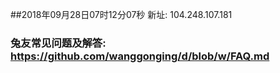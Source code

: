 ##2018年09月28日07时12分07秒 新址: 104.248.107.181
### 兔友常见问题及解答: https://github.com/wanggonging/d/blob/w/FAQ.md
